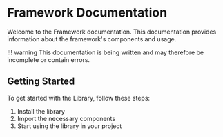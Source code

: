 # Framework Documentation

Welcome to the Framework documentation. This documentation provides information about the framework's components and usage.

!!! warning
    This documentation is being written and may therefore be incomplete or contain errors.

## Getting Started

To get started with the Library, follow these steps:

1. Install the library
2. Import the necessary components
3. Start using the library in your project
